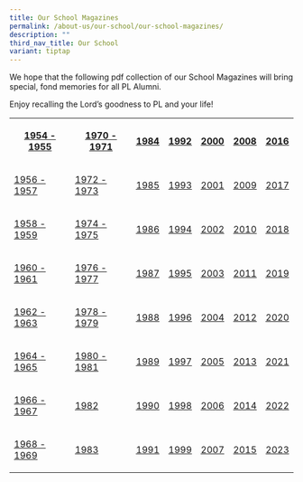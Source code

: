 ```yaml
---
title: Our School Magazines
permalink: /about-us/our-school/our-school-magazines/
description: ""
third_nav_title: Our School
variant: tiptap
---
```

<p>We hope that the following pdf collection of our School Magazines will
bring special, fond memories for all PL Alumni.</p>
<p>Enjoy recalling the Lord’s goodness to PL and your life!</p>
<table>
<tbody>
<tr>
<th rowspan="1" colspan="1">
<p><a href="https://drive.google.com/file/d/1EO73PLVPfdV5lVK5Sv2SHj2G2XJfjY5B/view?usp=sharing" rel="noopener noreferrer nofollow" target="_blank"><u>1954 - 1955</u></a>
</p>
</th>
<th rowspan="1" colspan="1">
<p><a href="https://drive.google.com/file/d/17Mcp4Zg3Tjpr9dc4hryrkWdJ-CGfBc_f/view?usp=sharing" rel="noopener noreferrer nofollow" target="_blank"><u>1970 - 1971</u></a>
</p>
</th>
<th rowspan="1" colspan="1">
<p><a href="https://drive.google.com/file/d/1LlBTqSA0IJkFKRU7V7eORGOAZeX-zBu8/view?usp=sharing" rel="noopener noreferrer nofollow" target="_blank"><u>1984</u></a>
</p>
</th>
<th rowspan="1" colspan="1">
<p><a href="https://drive.google.com/open?id=15Nt6rlXOJswrha2rML0glQQiIrQCaIhO" rel="noopener noreferrer nofollow" target="_blank"><u>1992</u></a>
</p>
</th>
<th rowspan="1" colspan="1">
<p><a href="https://drive.google.com/open?id=17BYFAfjA2Rz9J1aI_Ed2oYX6uUpAUcKd" rel="noopener noreferrer nofollow" target="_blank"><u>2000</u></a>
</p>
</th>
<th rowspan="1" colspan="1">
<p><a href="https://drive.google.com/file/d/1Fm92P0mOJuBfm1fFt8qwmzMbPU7S2Utm/view?usp=sharing" rel="noopener noreferrer nofollow" target="_blank"><u>2008</u></a>
</p>
</th>
<th rowspan="1" colspan="1">
<p><a href="https://drive.google.com/file/d/1Io2ZQ6hRMfBIpIUXyNt7EN8fg2DYExLI/view?usp=sharing" rel="noopener noreferrer nofollow" target="_blank"><u>2016</u></a>
</p>
</th>
</tr>
<tr>
<td rowspan="1" colspan="1">
<p><a href="https://drive.google.com/file/d/1-wK2ZxsRdIlR1IRklbNM3Qe-LxBhlp3T/view?usp=sharing" rel="noopener noreferrer nofollow" target="_blank"><u>1956 - 1957</u></a>
</p>
</td>
<td rowspan="1" colspan="1">
<p><a href="https://drive.google.com/file/d/1UHbI-1rB77uBzYzyiczPc52lK_zNFZKK/view?usp=sharing" rel="noopener noreferrer nofollow" target="_blank"><u>1972 - 1973</u></a>
</p>
</td>
<td rowspan="1" colspan="1">
<p><a href="https://drive.google.com/file/d/1RqSU81eDIcMnrEU1xp38_m5ve0-NBquf/view?usp=sharing" rel="noopener noreferrer nofollow" target="_blank"><u>1985</u></a>
</p>
</td>
<td rowspan="1" colspan="1">
<p><a href="https://drive.google.com/open?id=1P3VYdDdgB9Id4QkaXqCs7n9-MR3ICsvp" rel="noopener noreferrer nofollow" target="_blank"><u>1993</u></a>
</p>
</td>
<td rowspan="1" colspan="1">
<p><a href="https://drive.google.com/open?id=1pZ4QJUfHtBD2DutzNfzFPAVJy3aTmxtp" rel="noopener noreferrer nofollow" target="_blank"><u>2001</u></a>
</p>
</td>
<td rowspan="1" colspan="1">
<p><a href="https://drive.google.com/open?id=1SCLVp4rl1DDkVFG671BJXOKozmQVn9oP" rel="noopener noreferrer nofollow" target="_blank"><u>2009</u></a>
</p>
</td>
<td rowspan="1" colspan="1">
<p><a href="https://drive.google.com/file/d/1tDB5_kUvHaqq68mrIh2C_7pfT8203IyJ/view?usp=sharing" rel="noopener noreferrer nofollow" target="_blank"><u>2017</u></a>
<br>
</p>
</td>
</tr>
<tr>
<td rowspan="1" colspan="1">
<p><a href="https://drive.google.com/file/d/1d2FJ5juM4a6_-q7EOuot1JcGcm8zOgJS/view?usp=sharing" rel="noopener noreferrer nofollow" target="_blank"><u>1958 - 1959</u></a>
</p>
</td>
<td rowspan="1" colspan="1">
<p><a href="https://drive.google.com/file/d/1US56Z8fIro4y1MeviVSUs9sNVmhRrmXV/view?usp=sharing" rel="noopener noreferrer nofollow" target="_blank"><u>1974 - 1975</u></a>
</p>
</td>
<td rowspan="1" colspan="1">
<p><a href="https://drive.google.com/file/d/113_tfZsoCmw8XB8Wy3DbzOLP94-uaPyl/view?usp=sharing" rel="noopener noreferrer nofollow" target="_blank"><u>1986</u></a>
</p>
</td>
<td rowspan="1" colspan="1">
<p><a href="https://drive.google.com/open?id=1wJFmj_35LVotmXw9qnyJOXE0f-E7GbuW" rel="noopener noreferrer nofollow" target="_blank"><u>1994</u></a>
</p>
</td>
<td rowspan="1" colspan="1">
<p><a href="https://drive.google.com/open?id=1NHMPumykvFHBSVipSarN-DVQbrSUxsGv" rel="noopener noreferrer nofollow" target="_blank"><u>2002</u></a>
</p>
</td>
<td rowspan="1" colspan="1">
<p><a href="https://drive.google.com/file/d/1TAvKg5fjld7D6osd4NLmzSGGAiE0EL-J/view?usp=sharing" rel="noopener noreferrer nofollow" target="_blank"><u>2010</u></a>
</p>
</td>
<td rowspan="1" colspan="1">
<p><a href="https://drive.google.com/file/d/1EGGKnp7sh_DJhl4mDo4CuYvQ6n0obuOC/view?usp=sharing" rel="noopener noreferrer nofollow" target="_blank"><u>2018</u></a>
<br>
</p>
</td>
</tr>
<tr>
<td rowspan="1" colspan="1">
<p><a href="https://drive.google.com/file/d/1wZtn_a9tsJVeNgKLJFj38yEWpC3CmX9b/view?usp=sharing" rel="noopener noreferrer nofollow" target="_blank"><u>1960 - 1961</u></a>
</p>
</td>
<td rowspan="1" colspan="1">
<p><a href="https://drive.google.com/file/d/15pJmBsRNzGzf8URVWRtNz505nbW6Tpiv/view?usp=sharing" rel="noopener noreferrer nofollow" target="_blank"><u>1976 - 1977</u></a>
</p>
</td>
<td rowspan="1" colspan="1">
<p><a href="https://drive.google.com/file/d/1l3Rt7L3ry-bhiS8IztSzslfDSwp-f61a/view?usp=sharing" rel="noopener noreferrer nofollow" target="_blank"><u>1987</u></a>
</p>
</td>
<td rowspan="1" colspan="1">
<p><a href="https://drive.google.com/open?id=1HxVrKHzZnUZqZ2tKHYyV6wbWpQIL2m_U" rel="noopener noreferrer nofollow" target="_blank"><u>1995</u></a>
</p>
</td>
<td rowspan="1" colspan="1">
<p><a href="https://drive.google.com/file/d/1pTfm64lqRL3wm6KTMJjN13lovYl_lOH9/view?usp=sharing" rel="noopener noreferrer nofollow" target="_blank"><u>2003</u></a>
</p>
</td>
<td rowspan="1" colspan="1">
<p><a href="https://drive.google.com/file/d/1S6u-WBpd1Gy8KkYQ3m9-PzrfHvbRzQsq/view?usp=sharing" rel="noopener noreferrer nofollow" target="_blank"><u>2011</u></a>
<br>
</p>
</td>
<td rowspan="1" colspan="1">
<p><a href="https://drive.google.com/file/d/1zKZsc7c5xe6VQLhA1fjMii4q42U8O358/view?usp=sharing" rel="noopener noreferrer nofollow" target="_blank"><u>2019</u></a>
<br>
</p>
</td>
</tr>
<tr>
<td rowspan="1" colspan="1">
<p><a href="https://drive.google.com/file/d/1DcrF4D8k0TIFf8xAmn1BFcQ02TVSCXsb/view?usp=sharing" rel="noopener noreferrer nofollow" target="_blank"><u>1962 - 1963</u></a>
</p>
</td>
<td rowspan="1" colspan="1">
<p><a href="https://drive.google.com/file/d/1hoMbpvJs9tMkLKCIZXAUReMHi3w2wyzZ/view?usp=sharing" rel="noopener noreferrer nofollow" target="_blank"><u>1978 - 1979</u></a>
</p>
</td>
<td rowspan="1" colspan="1">
<p><a href="https://drive.google.com/file/d/189LXAHEMex55Qz6s2cudAwaEb2YSVdJp/view?usp=sharing" rel="noopener noreferrer nofollow" target="_blank"><u>1988</u></a>
</p>
</td>
<td rowspan="1" colspan="1">
<p><a href="https://drive.google.com/open?id=1iAigtQ4shGECUlpWviUzyOSPf64egIqq" rel="noopener noreferrer nofollow" target="_blank"><u>1996</u></a>
</p>
</td>
<td rowspan="1" colspan="1">
<p><a href="https://drive.google.com/open?id=1Yrd8fEnSyO4tFWpZplhQA0yi36X6I9_n" rel="noopener noreferrer nofollow" target="_blank"><u>2004</u></a>
</p>
</td>
<td rowspan="1" colspan="1">
<p><a href="https://drive.google.com/file/d/14lip6mwTJgroOO5DXLeME2ndIZj0n_0B/view?usp=sharing" rel="noopener noreferrer nofollow" target="_blank"><u>2012</u></a>
<br>
</p>
</td>
<td rowspan="1" colspan="1">
<p><a href="https://drive.google.com/file/d/11lAjX03Ppjfe7gmIk-r7lTeElstRxZ23/view?usp=sharing" rel="noopener noreferrer nofollow" target="_blank"><u>2020</u></a>
<br>
</p>
</td>
</tr>
<tr>
<td rowspan="1" colspan="1">
<p><a href="https://drive.google.com/file/d/1LWPEv_BKatIL-4dZpYNGxE6WfJMTFfzF/view?usp=sharing" rel="noopener noreferrer nofollow" target="_blank"><u>1964 - 1965</u></a>
</p>
</td>
<td rowspan="1" colspan="1">
<p><a href="https://drive.google.com/file/d/1HDA_4NEUVKFjqe2Zl7maCwtvHPDOoSAV/view?usp=sharing" rel="noopener noreferrer nofollow" target="_blank"><u>1980 - 1981</u></a>
</p>
</td>
<td rowspan="1" colspan="1">
<p><a href="https://drive.google.com/file/d/17NDzXy1STG3SfGt8Q2CVjX_Z8ywRz1fR/view?usp=sharing" rel="noopener noreferrer nofollow" target="_blank"><u>1989</u></a>
</p>
</td>
<td rowspan="1" colspan="1">
<p><a href="https://drive.google.com/open?id=1HYPFmBiyLcAn0Wkeb-rBB4EyO8Eue0wK" rel="noopener noreferrer nofollow" target="_blank"><u>1997</u></a>
</p>
</td>
<td rowspan="1" colspan="1">
<p><a href="https://drive.google.com/open?id=1KCZSDKfIijV7Uxkhvu4xnuZ4MPquXdTg" rel="noopener noreferrer nofollow" target="_blank"><u>2005</u></a>
</p>
</td>
<td rowspan="1" colspan="1">
<p><a href="https://drive.google.com/file/d/1Q5dC3EpcCRek4G8ApDtScD_ub9X5riet/view?usp=sharing" rel="noopener noreferrer nofollow" target="_blank"><u>2013</u></a>
</p>
</td>
<td rowspan="1" colspan="1">
<p><a href="https://drive.google.com/file/d/1UyOp7KXlqyUOfuG4PT4lc6NSXmWRJcyC/view?usp=sharing" rel="noopener noreferrer nofollow" target="_blank"><u>2021</u></a>
</p>
</td>
</tr>
<tr>
<td rowspan="1" colspan="1">
<p><a href="https://drive.google.com/file/d/1R7CwOZesd3IFpcBP69-3hDJgp8LzhrlN/view?usp=sharing" rel="noopener noreferrer nofollow" target="_blank"><u>1966 - 1967</u></a>
</p>
</td>
<td rowspan="1" colspan="1">
<p><a href="https://drive.google.com/file/d/1itUWQLiAaC25azPWiic_dtHCbYi6Dclz/view?usp=sharing" rel="noopener noreferrer nofollow" target="_blank"><u>1982</u></a>
</p>
</td>
<td rowspan="1" colspan="1">
<p><a href="https://drive.google.com/open?id=1OsVX3voTWnA8cW-nnw2euY6LnRt06q8M" rel="noopener noreferrer nofollow" target="_blank"><u>1990</u></a>
</p>
</td>
<td rowspan="1" colspan="1">
<p><a href="https://drive.google.com/open?id=1cNnfDZz1I60EqSEEdbkQgsxHHznQRq_3" rel="noopener noreferrer nofollow" target="_blank"><u>1998</u></a>
</p>
</td>
<td rowspan="1" colspan="1">
<p><a href="https://drive.google.com/open?id=1tPGXwo7kr7FB79nNUAetSCq31Ys9DpQh" rel="noopener noreferrer nofollow" target="_blank"><u>2006</u></a>
</p>
</td>
<td rowspan="1" colspan="1">
<p><a href="https://drive.google.com/file/d/1J4nn6g4BogxcYYSaEj9dU2n0fgZAksvk/view?usp=sharing" rel="noopener noreferrer nofollow" target="_blank"><u>2014</u></a>
</p>
</td>
<td rowspan="1" colspan="1">
<p><a href="https://drive.google.com/file/d/1ffWMwu5zIWl1w0D3iRLhN8oHNfKi4-D-/view?usp=share_link" rel="noopener noreferrer nofollow" target="_blank"><u>2022</u></a>
</p>
</td>
</tr>
<tr>
<td rowspan="1" colspan="1">
<p><a href="https://drive.google.com/file/d/1rYXeHuCEVzWoGLh4K2JysLsQd3wLXBoH/view?usp=sharing" rel="noopener noreferrer nofollow" target="_blank"><u>1968 - 1969</u></a>
</p>
</td>
<td rowspan="1" colspan="1">
<p><a href="https://drive.google.com/file/d/1VASdWP05NGAhToPXPplcF4SE2TqqyKtF/view?usp=sharing" rel="noopener noreferrer nofollow" target="_blank"><u>1983</u></a>
</p>
</td>
<td rowspan="1" colspan="1">
<p><a href="https://drive.google.com/open?id=1ZrCXj1yjvNT2EohM9qq6-cwvXfOtUMZy" rel="noopener noreferrer nofollow" target="_blank"><u>1991</u></a>
</p>
</td>
<td rowspan="1" colspan="1">
<p><a href="https://drive.google.com/file/d/1QoJWIcnGTCDxudjizPlXsrVOHpFQdDEh/view?usp=sharing" rel="noopener noreferrer nofollow" target="_blank"><u>1999</u></a>
</p>
</td>
<td rowspan="1" colspan="1">
<p><a href="https://drive.google.com/open?id=1bfWw-CY_t3CPBhKb_g3NaJPtSygDVmK9" rel="noopener noreferrer nofollow" target="_blank"><u>2007</u></a>
</p>
</td>
<td rowspan="1" colspan="1">
<p><a href="https://drive.google.com/file/d/1ZIPPyYHLEaV_jWXX3FhKZ1twphXW6J4C/view?usp=sharing" rel="noopener noreferrer nofollow" target="_blank"><u>2015</u></a>
</p>
</td>
<td rowspan="1" colspan="1">
<p><a href="https://drive.google.com/file/d/1-A_S0BUwjgnA3aCzSuPVRrhGa5MG8X3N/view?usp=share_link" rel="noopener noreferrer nofollow" target="_blank">2023</a>
</p>
</td>
</tr>
</tbody>
</table>
<p></p>